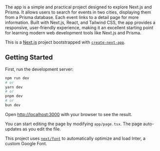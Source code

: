 The app is a simple and practical project designed to explore Next.js and Prisma. It allows users to search for events in two cities, displaying them from a Prisma database. Each event links to a detail page for more information. Built with Next.js, React, and Tailwind CSS, the app provides a responsive, user-friendly experience, making it an excellent starting point for learning modern web development tools like Next.js and Prisma.




This is a [Next.js](https://nextjs.org/) project bootstrapped with [`create-next-app`](https://github.com/vercel/next.js/tree/canary/packages/create-next-app).

## Getting Started

First, run the development server:

```bash
npm run dev
# or
yarn dev
# or
pnpm dev
# or
bun dev
```

Open [http://localhost:3000](http://localhost:3000) with your browser to see the result.

You can start editing the page by modifying `app/page.tsx`. The page auto-updates as you edit the file.

This project uses [`next/font`](https://nextjs.org/docs/basic-features/font-optimization) to automatically optimize and load Inter, a custom Google Font.

